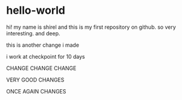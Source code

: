 # hello-world

hi!
my name is shirel and this is my first repository on github.
so very interesting. and deep.

this is another change i made

i work at checkpoint for 10 days


CHANGE CHANGE CHANGE 

VERY GOOD CHANGES


ONCE AGAIN CHANGES










